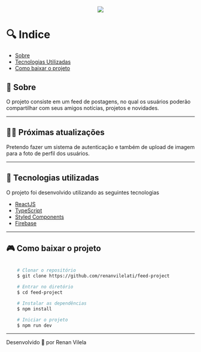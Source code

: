 <h1 align="center">
    <img src="https://ik.imagekit.io/dzojbyqyz/Repo_Images/capa.png?updatedAt=1683045227286">
   
</h1>

# 🔍 Indice

- [Sobre](#-sobre)
- [Tecnologias Utilizadas](#-tecnologias-utilizadas)
- [Como baixar o projeto](#-como-baixar-o-projeto)

## 📗 Sobre

O projeto consiste em um feed de postagens, no qual os usuários poderão compartilhar com seus amigos notícias, projetos e novidades.

---

## 👨‍🚀 Próximas atualizações

Pretendo fazer um sistema de autenticação e também de upload de imagem para a foto de perfil dos usuários.

---

## 🚀 Tecnologias utilizadas

O projeto foi desenvolvido utilizando as seguintes tecnologias

- [ReactJS](https://reactjs.org)
- [TypeScript](https://www.typescriptlang.org/)
- [Styled Components](https://styled-components.com/)
- [Firebase](https://firebase.google.com/)

---

## 🎮 Como baixar o projeto

```bash

    # Clonar o repositório
    $ git clone https://github.com/renanvilelati/feed-project

    # Entrar no diretório
    $ cd feed-project

    # Instalar as dependências
    $ npm install

    # Iniciar o projeto
    $ npm run dev
```

---

Desenvolvido 🐻 por Renan Vilela
